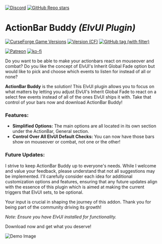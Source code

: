 [![Discord](https://img.shields.io/discord/1162274244487561216?style=for-the-badge&logo=discord&label=Discord)](https://repoocreforged.dev/discord) [![GitHub Repo stars](https://img.shields.io/github/stars/repooc/ElvUI_ActionBarBuddy?style=for-the-badge&logo=github)](https://github.com/Repooc/ElvUI_ActionBarBuddy)

# **ActionBar Buddy *(ElvUI Plugin)***
[![CurseForge Game Versions](https://img.shields.io/curseforge/game-versions/614378?style=for-the-badge&logo=curseforge)](https://curseforge.com/wow/addons/actionbar-buddy-elvui-plugin) [![Version (CF)](https://img.shields.io/curseforge/v/614378?style=for-the-badge&logo=curseforge)](https://curseforge.com/wow/addons/actionbar-buddy-elvui-plugin) [![GitHub tag (with filter)](https://img.shields.io/github/v/tag/Repooc/ElvUI_ActionBarBuddy?logo=github&label=Version&style=for-the-badge)](https://github.com/Repooc/ElvUI_ActionBarBuddy/tags)


[![Patreon](https://img.shields.io/badge/Patreon-F96854?style=for-the-badge&logo=patreon&logoColor=white)](https://www.patreon.com/repoocreforged) [![ko-fi](https://img.shields.io/badge/_-KO--FI-red?style=for-the-badge&logo=ko-fi&logoColor=white)](https://ko-fi.com/repoocreforged) 


Do you want to be able to make your actionbars react on mouseover and combat? Do you like the concept of ElvUI's Inherit Global Fade option but would like to pick and choose which events to listen for instead of all or none?

**ActionBar Buddy** is the solution! This ElvUI plugin allows you to focus on what matters by letting you adjust ElvUI's Inherit Global Fade to react on a select few events instead of all of the ones ElvUI ships it with. Take that control of your bars now and download ActionBar Buddy!

### Features:
- **Simplified Options:** The main options are all located in its own section under the ActionBar, General section.
- **Control Over All ElvUI Default Checks:** You can now have those bars show on mouseover or combat, not one or the other!

### Future Updates:
I strive to keep ActionBar Buddy up to everyone's needs. While I welcome and value your feedback, please understand that not all suggestions may be implemented. I'll carefully consider each idea for additional customization options and features, ensuring that any future updates align with the essence of this plugin which is aimed at making the current triggers that ElvUI sets, to be optional.

Your input is crucial in shaping the journey of this addon. Thank you for being part of the community driving its growth!

*Note: Ensure you have ElvUI installed for functionality.*

Download now and get what you deserve!

![Demo Image](https://cdn-images.repoocreforged.dev/ActionBarBuddy-example.png)
